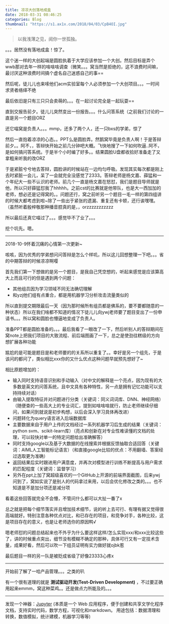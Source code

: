 ```yaml
---
title: 凉凉大创落地成盒
date: 2018-03-31 08:46:25
categories: Blog
thumbnail: "https://s1.ax1x.com/2018/04/03/CpB4OI.jpg"
---
```


> 以我浅薄之见，阅你一世孤独。

。。。居然没有落地成盒！惊了。

这个迷一样的大创起端是圆脸执着于大学应该参加一个大创。然后目标是弄个wwb那对去年一样的啥啥啥调查（微笑。。。窝当然是拒绝的，这不浪费时间嘛，最讨厌这种浪费时间搞个虚名自己迷惑自己的事==

然后呢，徒儿儿也来嗦他们acm实验室每个人必须参加一个大创项目。。。一时间求贤者络绎不绝

最后依旧是只有三只只会卖萌的。。。在一起讨论完全是一起玩耍==

直到交报告前夕。徒儿儿突然变出一份报告。。。什么问答系统（之前我们讨论的一直是另一个题目ORZ

还它喵窝是负责人。。。mmp，还多了两个人，还一只bxs的学弟，惊了

然后一直抱着凉凉的心态。。PPT么是圆脸弄。然鹅窝毕竟是负责人啊！于是答辩前夕。。阿不，，答辩快开始之前几分钟吧大概。飞快地搜了一下如何吹逼..阿不，是如何搞问答系统。于是半个小时编了好多。。结果圆脸U盘都收拾好准备走了又拿粗来听我的改ORZ

于是紧脏兮兮地去答辩，圆脸讲的时候站在一边均匀呼吸。发现其实每次都是刚上去时紧脏一会儿，呆了一会就完全没感觉了2333。答辩老师是杨文嘉、薛猛和一个年纪大一些不认识的老师。前几个一直是杨文嘉在怒怼，我们是题目导师就是他，所以只好薛猛怼我了hhhhh。之前cst的比赛就是他带队，也是大一西加加的老师，想必还是记得窝的。。问题还行，窝之前听另一个题目一毛一样的第四组讲的时候大都考虑到啦~除了一些出于紧张的遗漏、重复还有卡顿，还行诶嘿嘿。（虽然听着殷梓敬那种播音腔真的是，，orzzzzzzzzzzz

所以最后还真它喵过了。。。感觉毕不了业了。。。

挖个坑先。嗯。

***

2018-10-9怀着沉痛的心情第一次更新~

咳咳，因为优秀的学弟想问问答辩是怎么个样叽，所以这儿回想整理一下吧。。。省的中期答辩的时候凉凉啊嘤

首先我们第一下想做的是另一个题目，是我自己凭空想的，听起来感觉是应该算高大上而且可行的但是遇到两个问题：

- 其他组员因为学习领域不同无法确切理解
- 和yzj他们组有点重合，都是用机器学习分析攻击流量类似的

所以直到提交期限最后一天（因为那时候所有组员都是佛系的，要不要都随意的一种状态）所以在我们啥都不知道的情况下徒儿儿向ywj老师要了题目变出了一份申请书。。。所以窝和圆脸也懵逼地变成了负责人。

准备PPT都是圆脸准备的。。。最后我看了一眼改了一下，然后听别人的答辩期间在窝note上把我们项目的大致流程、前后端图画了一下，总之是使劲往糕级的方向想扩展各种功能

尴尬的是可能是题目是和老师要的的关系所以重复了。。幸好是另一个组先，于是该问的都问了，类似相比xxx你的又什么优点这种问题早就预先想好了~

相比原题增加的：

- 输入同时支持语音识别和手动输入（对中文的解释是一个亮点，因为现有的大多数是英文的问答系统，且中文具有各种特性，另一点是拥有记忆功能可以支持持续对话）
- 由输入提取特征并对问题进行分类（关键词：同义词词库、DNN、神经网络）（随便查的一些高大上的专业词汇，提到如啥啥啥就行，防止老师继续仔细问，如果问到就说是初步构想，以后会深入学习具体再改进）
- 问题转化为query语言进入后端数据库
- 主要数据来自于用户上传的文档经过一系列机器学习后生成的结果（关键词：python svm、scikit-learn库）（亮点和创新在对专业性难读懂的文档的处理，可以较快对单一的特定问题给出准确解答）
- 同时支持google以及基于大数据的在线搜索并根据反馈抽取合适回答（关键词：AIML人工智能标记语言）（和直接google比较的优点：不用翻墙、答案经过选取更为准确）
- 返回结果后实时跟进用户满意度，并再次对模型进行训练不断提高与用户需求的匹配程度（关键词：监督学习）
- 另外在ppt上加了窝超级喜欢的一个GitHub上开源的前端界面截图，后来ywj问到了，窝如实说了是别人的代码拿过来用，以后会优化修改之类的。。。也不知道是不是加分项还是减分项

看着这些回答就完全不会懵，不管问什么都可以大扯一番了x

总之就是把每个细节落实并且增加技术细节，说的听上去可行、有理有据又觉得很高端就好。特别注意各种优点对比，和已存在的项目，和竞争对手，各种比较，这是项目存在的意义，也是让老师选你的原因鸭√

嗯老师怼的问题总结起来也不外乎为什么要这样这样/怎么实现xxx/和xxx比较这些了，讲的时候重点突出，细节没有模糊不确定的那种，具体可行又有一定技术含量，成果好看，然后可以吹一下组员证明有实力做好就ojbk惹

最后题目一样的另一队是被贬成省级了好像23333心疼x

***

开始前了解了一哈产品管理。。。之类的叭

有一个很有道理的就是 **测试驱动开发(Test-Driven Development)** ，不过要正确用起来emmm，窝这种菜鸡。。还是做点力所能及的。。。

***

发现一个神器：[Jupyter](https://jupyter.org/) (本质是一个 Web 应用程序，便于创建和共享文学化程序文档，支持实时代码，数学方程，可视化和markdown。 用途包括：数据清理和转换，数值模拟，统计建模，机器学习等等)





























